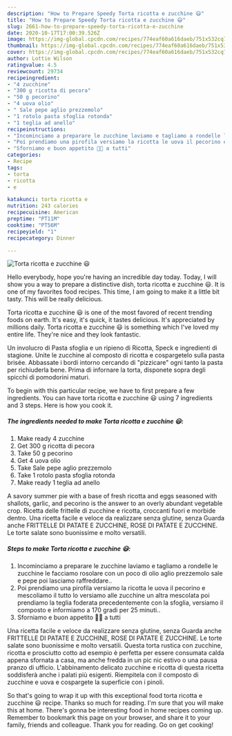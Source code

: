 ```yaml
---
description: "How to Prepare Speedy Torta ricotta e zucchine 😃"
title: "How to Prepare Speedy Torta ricotta e zucchine 😃"
slug: 2661-how-to-prepare-speedy-torta-ricotta-e-zucchine
date: 2020-10-17T17:00:39.526Z
image: https://img-global.cpcdn.com/recipes/774eaf60a616daeb/751x532cq70/torta-ricotta-e-zucchine-😃-recipe-main-photo.jpg
thumbnail: https://img-global.cpcdn.com/recipes/774eaf60a616daeb/751x532cq70/torta-ricotta-e-zucchine-😃-recipe-main-photo.jpg
cover: https://img-global.cpcdn.com/recipes/774eaf60a616daeb/751x532cq70/torta-ricotta-e-zucchine-😃-recipe-main-photo.jpg
author: Lottie Wilson
ratingvalue: 4.5
reviewcount: 29734
recipeingredient:
- "4 zucchine"
- "300 g ricotta di pecora"
- "50 g pecorino"
- "4 uova olio"
- " Sale pepe aglio prezzemolo"
- "1 rotolo pasta sfoglia rotonda"
- "1 teglia ad anello"
recipeinstructions:
- "Incominciamo a preparare le zucchine laviamo e tagliamo a rondelle le zucchine le facciamo rosolare con un poco di olio aglio prezzemolo sale e pepe poi lasciamo raffreddare.."
- "Poi prendiamo una pirofila versiamo la ricotta le uova il pecorino e mescoliamo il tutto lo versiamo alle zucchine un altra mescolata poi prendiamo la teglia foderata precedentemente con la sfoglia, versiamo il composto e informiamo a 170 gradi per 25 minuti.."
- "Sforniamo e buon appetito 🙋😘 a tutti"
categories:
- Recipe
tags:
- torta
- ricotta
- e

katakunci: torta ricotta e 
nutrition: 243 calories
recipecuisine: American
preptime: "PT11M"
cooktime: "PT56M"
recipeyield: "1"
recipecategory: Dinner

---
```



![Torta ricotta e zucchine 😃](https://img-global.cpcdn.com/recipes/774eaf60a616daeb/751x532cq70/torta-ricotta-e-zucchine-😃-recipe-main-photo.jpg)

Hello everybody, hope you're having an incredible day today. Today, I will show you a way to prepare a distinctive dish, torta ricotta e zucchine 😃. It is one of my favorites food recipes. This time, I am going to make it a little bit tasty. This will be really delicious.

Torta ricotta e zucchine 😃 is one of the most favored of recent trending foods on earth. It's easy, it's quick, it tastes delicious. It's appreciated by millions daily. Torta ricotta e zucchine 😃 is something which I've loved my entire life. They're nice and they look fantastic.

Un involucro di Pasta sfoglia e un ripieno di Ricotta, Speck e ingredienti di stagione. Unite le zucchine al composto di ricotta e cospargetelo sulla pasta brisée. Abbassate i bordi intorno cercando di &#34;pizzicare&#34; ogni tanto la pasta per richiuderla bene. Prima di infornare la torta, disponete sopra degli spicchi di pomodorini maturi.


To begin with this particular recipe, we have to first prepare a few ingredients. You can have torta ricotta e zucchine 😃 using 7 ingredients and 3 steps. Here is how you cook it.

<!--inarticleads1-->

##### The ingredients needed to make Torta ricotta e zucchine 😃:

1. Make ready 4 zucchine
1. Get 300 g ricotta di pecora
1. Take 50 g pecorino
1. Get 4 uova olio
1. Take  Sale pepe aglio prezzemolo
1. Take 1 rotolo pasta sfoglia rotonda
1. Make ready 1 teglia ad anello


A savory summer pie with a base of fresh ricotta and eggs seasoned with shallots, garlic, and pecorino is the answer to an overly abundant vegetable crop. Ricetta delle frittelle di zucchine e ricotta, croccanti fuori e morbide dentro. Una ricetta facile e veloce da realizzare senza glutine, senza Guarda anche FRITTELLE DI PATATE E ZUCCHINE, ROSE DI PATATE E ZUCCHINE. Le torte salate sono buonissime e molto versatili. 

<!--inarticleads2-->

##### Steps to make Torta ricotta e zucchine 😃:

1. Incominciamo a preparare le zucchine laviamo e tagliamo a rondelle le zucchine le facciamo rosolare con un poco di olio aglio prezzemolo sale e pepe poi lasciamo raffreddare..
1. Poi prendiamo una pirofila versiamo la ricotta le uova il pecorino e mescoliamo il tutto lo versiamo alle zucchine un altra mescolata poi prendiamo la teglia foderata precedentemente con la sfoglia, versiamo il composto e informiamo a 170 gradi per 25 minuti..
1. Sforniamo e buon appetito 🙋😘 a tutti


Una ricetta facile e veloce da realizzare senza glutine, senza Guarda anche FRITTELLE DI PATATE E ZUCCHINE, ROSE DI PATATE E ZUCCHINE. Le torte salate sono buonissime e molto versatili. Questa torta rustica con zucchine, ricotta e prosciutto cotto ad esempio è perfetta per essere consumata calda appena sfornata a casa, ma anche fredda in un pic nic estivo o una pausa pranzo di ufficio. L&#39;abbinamento delicato zucchine e ricotta di questa ricetta soddisferà anche i palati più esigenti. Riempitela con il composto di zucchine e uova e cospargete la superficie con i pinoli. 

So that's going to wrap it up with this exceptional food torta ricotta e zucchine 😃 recipe. Thanks so much for reading. I'm sure that you will make this at home. There's gonna be interesting food in home recipes coming up. Remember to bookmark this page on your browser, and share it to your family, friends and colleague. Thank you for reading. Go on get cooking!
